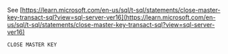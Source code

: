 See [https://learn.microsoft.com/en-us/sql/t-sql/statements/close-master-key-transact-sql?view=sql-server-ver16](https://learn.microsoft.com/en-us/sql/t-sql/statements/close-master-key-transact-sql?view=sql-server-ver16)
```
CLOSE MASTER KEY
```
